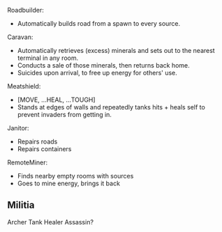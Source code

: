 Roadbuilder:
* Automatically builds road from a spawn to every source.

Caravan:
* Automatically retrieves (excess) minerals and sets out to the nearest terminal in any room.
* Conducts a sale of those minerals, then returns back home.
* Suicides upon arrival, to free up energy for others' use.

Meatshield:
* [MOVE, ...HEAL, ...TOUGH]
* Stands at edges of walls and repeatedly tanks hits + heals self to prevent invaders from getting in.

Janitor:
* Repairs roads
* Repairs containers

RemoteMiner:
* Finds nearby empty rooms with sources
* Goes to mine energy, brings it back


Militia
-------

Archer
Tank
Healer
Assassin?
